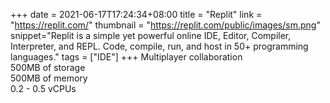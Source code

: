 +++
date = 2021-06-17T17:24:34+08:00
title = "Replit"
link = "https://replit.com/"
thumbnail = "https://replit.com/public/images/sm.png"
snippet="Replit is a simple yet powerful online IDE, Editor, Compiler, Interpreter, and REPL. Code, compile, run, and host in 50+ programming languages."
tags = ["IDE"]
+++
Multiplayer collaboration  
500MB of storage  
500MB of memory  
0.2 - 0.5 vCPUs
